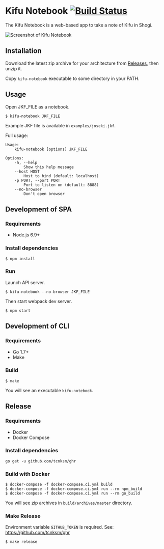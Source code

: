 # Kifu Notebook [![Build Status](https://travis-ci.org/orangain/kifu-notebook.svg?branch=master)](https://travis-ci.org/orangain/kifu-notebook)

The Kifu Notebook is a web-based app to take a note of Kifu in Shogi.

![Screenshot of Kifu Notebook](https://raw.githubusercontent.com/orangain/kifu-notebook/master/docs/screenshot.png)

## Installation

Download the latest zip archive for your architecture from [Releases](https://github.com/orangain/kifu-notebook/releases), then unzip it.

Copy `kifu-notebook` executable to some directory in your PATH.

## Usage

Open JKF_FILE as a notebook.

```
$ kifu-notebook JKF_FILE
```

Example JKF file is available in `examples/joseki.jkf`.

Full usage:

```
Usage:
    kifu-notebook [options] JKF_FILE

Options:
    -h, --help
        Show this help message
    --host HOST
        Host to bind (default: localhost)
    -p PORT, --port PORT
        Port to listen on (default: 8888)
    --no-browser
        Don't open browser
```

## Development of SPA

### Requirements

* Node.js 6.9+

### Install dependencies

```
$ npm install
```

### Run

Launch API server.

```
$ kifu-notebook --no-browser JKF_FILE
```

Then start webpack dev server.

```
$ npm start
```

## Development of CLI

### Requirements

* Go 1.7+
* Make

### Build

```
$ make
```

You will see an executable `kifu-notebook`.

## Release

### Requirements

* Docker
* Docker Compose

### Install dependencies

```
go get -u github.com/tcnksm/ghr
```

### Build with Docker

```
$ docker-compose -f docker-compose.ci.yml build
$ docker-compose -f docker-compose.ci.yml run --rm npm_build
$ docker-compose -f docker-compose.ci.yml run --rm go_build
```

You will see zip archives in `build/archives/master` directory.

### Make Release

Environment variable `GITHUB_TOKEN` is required. See: https://github.com/tcnksm/ghr

```
$ make release
```
